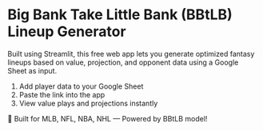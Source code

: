 # Big Bank Take Little Bank (BBtLB) Lineup Generator

Built using Streamlit, this free web app lets you generate optimized fantasy lineups based on value, projection, and opponent data using a Google Sheet as input.

1. Add player data to your Google Sheet
2. Paste the link into the app
3. View value plays and projections instantly

🚀 Built for MLB, NFL, NBA, NHL — Powered by BBtLB model!